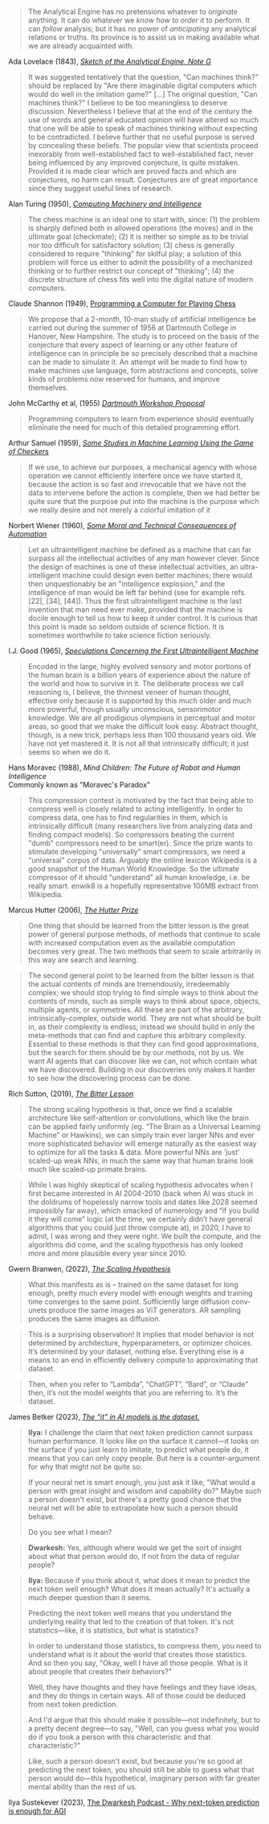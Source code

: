 > The Analytical Engine has no pretensions whatever to *originate* anything. It can do whatever we *know how to order it* to perform. It can *follow* analysis; but it has no power of *anticipating* any analytical relations or truths. Its province is to assist us in making available what we are already acquainted with.

Ada Lovelace (1843), [*Sketch of the Analytical Engine, Note G*](https://web.archive.org/web/20250530031527/https://www.fourmilab.ch/babbage/sketch.html#:~:text=A.%20A.%20L.-,Note%20G,-It%20is%20desirable)


> It was suggested tentatively that the question, "Can machines think?" should be replaced by "Are there imaginable digital computers which would do well in the imitation game?"
> [...]
> The original question, "Can machines think?" I believe to be too
> meaningless to deserve discussion. Nevertheless I believe that at the end of the century
> the use of words and general educated opinion will have altered so much that one will be
> able to speak of machines thinking without expecting to be contradicted. I believe further
> that no useful purpose is served by concealing these beliefs. The popular view that
> scientists proceed inexorably from well-established fact to well-established fact, never
> being influenced by any improved conjecture, is quite mistaken. Provided it is made clear
> which are proved facts and which are conjectures, no harm can result. Conjectures are of
> great importance since they suggest useful lines of research.

Alan Turing (1950), [*Computing Machinery and Intelligence*](https://web.archive.org/web/20250530002831/https://courses.cs.umbc.edu/471/papers/turing.pdf)


> The chess machine is an ideal one to start with, since: (1) the problem is sharply defined
> both in allowed operations (the moves) and in the ultimate goal (checkmate); (2) it is
> neither so simple as to be trivial nor too difficult for satisfactory solution; (3) chess is
> generally considered to require "thinking" for skilful play; a solution of this problem will
> force us either to admit the possibility of a mechanized thinking or to further restrict our
> concept of "thinking"; (4) the discrete structure of chess fits well into the digital nature of
> modern computers.

Claude Shannon (1949), [Programming a Computer for Playing Chess](https://web.archive.org/web/20250519075435/https://vision.unipv.it/IA1/ProgrammingaComputerforPlayingChess.pdf)


> We propose that a 2-month, 10-man study of artificial intelligence be carried out during the summer of 1956 at Dartmouth College in Hanover, New Hampshire. The study is to proceed on the basis of the conjecture that every aspect of learning or any other feature of intelligence can in principle be so precisely described that a machine can be made to simulate it. An attempt will be made to find how to make machines use language, form abstractions and concepts, solve kinds of problems now reserved for humans, and improve themselves.

John McCarthy et al, (1955) [*Dartmouth Workshop Proposal*](https://web.archive.org/web/20250528124924/https://raysolomonoff.com/dartmouth/boxa/dart564props.pdf)


> Programming computers to learn from experience should eventually eliminate the need for much of this detailed programming effort.

Arthur Samuel (1959), [*Some Studies in Machine Learning Using the Game of Checkers*](https://web.archive.org/web/20250328090837/https://people.csail.mit.edu/brooks/idocs/Samuel.pdf)


 > If we
 > use, to achieve our purposes, a mechanical agency with whose operation
 > we cannot efficiently interfere once we
 > have started it, because the action is so
 > fast and irrevocable that we have not
 > the data to intervene before the action
 > is complete, then we had better be
 > quite sure that the purpose put into the
 > machine is the purpose which we really
 > desire and not merely a colorful imitation of it

Norbert Wiener (1960), [*Some Moral and Technical Consequences of Automation*](https://web.archive.org/web/20250000000000*/https://www.cs.umd.edu/users/gasarch/BLOGPAPERS/moral.pdf)


> Let an ultraintelligent machine be defined as a machine that can far surpass all the intellectual activities of any man however clever. Since the design of machines is one of these intellectual activities, an ultra-intelligent machine could design even better machines; there would then unquestionably be an "intelligence explosion," and the intelligence of man would be left far behind (see for example refs. [22], [34], [44]). Thus the first ultraintelligent machine is the last invention that man need ever make, provided that the machine is docile enough to tell us how to keep it under control. It is curious that this point is made so seldom outside of science fiction. It is sometimes worthwhile to take science fiction seriously.

I.J. Good (1965), [*Speculations Concerning the First Ultraintelligent Machine*](https://web.archive.org/web/20010527181244/http://www.aeiveos.com/~bradbury/Authors/Computing/Good-IJ/SCtFUM.html)


> Encoded in the large, highly evolved sensory and motor portions of the human brain is a billion years of experience about the nature of the world and how to survive in it. The deliberate process we call reasoning is, I believe, the thinnest veneer of human thought, effective only because it is supported by this much older and much more powerful, though usually unconscious, sensorimotor knowledge. We are all prodigious olympians in perceptual and motor areas, so good that we make the difficult look easy. Abstract thought, though, is a new trick, perhaps less than 100 thousand years old. We have not yet mastered it. It is not all that intrinsically difficult; it just seems so when we do it.

Hans Moravec (1988), *Mind Children: The Future of Robot and Human Intelligence*<br>
Commonly known as "Moravec's Paradox"


> This compression contest is motivated by the fact that being able to compress well is closely related to acting intelligently. In order to compress data, one has to find regularities in them, which is intrinsically difficult (many researchers live from analyzing data and finding compact models). So compressors beating the current "dumb" compressors need to be smart(er). Since the prize wants to stimulate developing "universally" smart compressors, we need a "universal" corpus of data. Arguably the online lexicon Wikipedia is a good snapshot of the Human World Knowledge. So the ultimate compressor of it should "understand" all human knowledge, i.e. be really smart. enwik8 is a hopefully representative 100MB extract from Wikipedia.

Marcus Hutter (2006), [*The Hutter Prize*](https://web.archive.org/web/20060821073034/http://prize.hutter1.net/)


> One thing that should be learned from the bitter lesson is the great power of general purpose methods, of methods that continue to scale with increased computation even as the available computation becomes very great. The two methods that seem to scale arbitrarily in this way are search and learning.

> The second general point to be learned from the bitter lesson is that the actual contents of minds are tremendously, irredeemably complex; we should stop trying to find simple ways to think about the contents of minds, such as simple ways to think about space, objects, multiple agents, or symmetries. All these are part of the arbitrary, intrinsically-complex, outside world. They are not what should be built in, as their complexity is endless; instead we should build in only the meta-methods that can find and capture this arbitrary complexity. Essential to these methods is that they can find good approximations, but the search for them should be by our methods, not by us. We want AI agents that can discover like we can, not which contain what we have discovered. Building in our discoveries only makes it harder to see how the discovering process can be done.

Rich Sutton, (2019), [*The Bitter Lesson*](https://web.archive.org/web/20250501195604/http://www.incompleteideas.net/IncIdeas/BitterLesson.html)


> The strong scaling hypothesis is that, once we find a scalable architecture like self-attention or convolutions, which like the brain can be applied fairly uniformly (eg. “The Brain as a Universal Learning Machine”⁠ or Hawkins), we can simply train ever larger NNs and ever more sophisticated behavior will emerge naturally as the easiest way to optimize for all the tasks & data. More powerful NNs are ‘just’ scaled-up weak NNs, in much the same way that human brains look much like scaled-up primate brains⁠.
 
> While I was highly skeptical of scaling hypothesis advocates when I first became interested in AI 2004-2010 (back when AI was stuck in the doldrums of hopelessly narrow tools and dates like 2028 seemed impossibly far away), which smacked of numerology and “if you build it they will come” logic (at the time, we certainly didn’t have general algorithms that you could just throw compute at), in 2020, I have to admit, I was wrong and they were right. We built the compute, and the algorithms did come, and the scaling hypothesis has only looked more and more plausible every year since 2010.

Gwern Branwen, (2022), [*The Scaling Hypothesis*](https://archive.is/F8fpB#scaling-hypothesis)


> What this manifests as is – trained on the same dataset for long enough, pretty much every model with enough weights and training time converges to the same point. Sufficiently large diffusion conv-unets produce the same images as ViT generators. AR sampling produces the same images as diffusion.

> This is a surprising observation! It implies that model behavior is not determined by architecture, hyperparameters, or optimizer choices. It’s determined by your dataset, nothing else. Everything else is a means to an end in efficiently delivery compute to approximating that dataset.

> Then, when you refer to “Lambda”, “ChatGPT”, “Bard”, or “Claude” then, it’s not the model weights that you are referring to. It’s the dataset.

James Betker (2023), [*The “it” in AI models is the dataset.*](https://web.archive.org/web/20250324194221/https://nonint.com/2023/06/10/the-it-in-ai-models-is-the-dataset/)



> **Ilya:** I challenge the claim that next token prediction cannot surpass human performance. It looks like on the surface it cannot—it looks on the surface if you just learn to imitate, to predict what people do, it means that you can only copy people. But here is a counter-argument for why that might not be quite so:
> 
> If your neural net is smart enough, you just ask it like, "What would a person with great insight and wisdom and capability do?" Maybe such a person doesn't exist, but there's a pretty good chance that the neural net will be able to extrapolate how such a person should behave.
> 
> Do you see what I mean?

> **Dwarkesh:** Yes, although where would we get the sort of insight about what that person would do, if not from the data of regular people?

> **Ilya:** Because if you think about it, what does it mean to predict the next token well enough? What does it mean actually? It's actually a much deeper question than it seems.
> 
> Predicting the next token well means that you understand the underlying reality that led to the creation of that token. It's not statistics—like, it is statistics, but what is statistics?
> 
> In order to understand those statistics, to compress them, you need to understand what is it about the world that creates those statistics. And so then you say, "Okay, well I have all those people. What is it about people that creates their behaviors?"
> 
> Well, they have thoughts and they have feelings and they have ideas, and they do things in certain ways. All of those could be deduced from next token prediction.
> 
> And I'd argue that this should make it possible—not indefinitely, but to a pretty decent degree—to say, "Well, can you guess what you would do if you took a person with this characteristic and that characteristic?"
> 
> Like, such a person doesn't exist, but because you're so good at predicting the next token, you should still be able to guess what that person would do—this hypothetical, imaginary person with far greater mental ability than the rest of us.

Ilya Sustekever (2023), [The Dwarkesh Podcast - Why next-token prediction is enough for AGI](https://www.youtube.com/watch?v=YEUclZdj_Sc)

